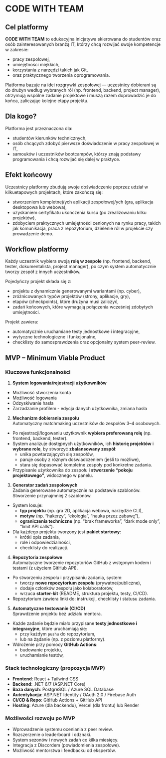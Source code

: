 # CODE WITH TEAM

## Cel platformy

**CODE WITH TEAM** to edukacyjna inicjatywa skierowana do studentów oraz osób zainteresowanych branżą IT, którzy chcą rozwijać swoje kompetencje w zakresie:

- pracy zespołowej,
- umiejętności miękkich,
- korzystania z narzędzi takich jak Git,
- oraz praktycznego tworzenia oprogramowania.

Platforma bazuje na idei rozgrywki zespołowej — uczestnicy dobierani są do drużyn według wybranych ról (np. frontend, backend, project manager), otrzymują wspólne zadanie projektowe i muszą razem doprowadzić je do końca, zaliczając kolejne etapy projektu.

## Dla kogo?

Platforma jest przeznaczona dla:

- studentów kierunków technicznych,
- osób chcących zdobyć pierwsze doświadczenie w pracy zespołowej w IT,
- samouków i uczestników bootcampów, którzy znają podstawy programowania i chcą rozwijać się dalej w praktyce.

## Efekt końcowy

Uczestnicy platformy zbudują swoje doświadczenie poprzez udział w kilkuetapowych projektach, które zakończą się:

- stworzeniem kompletnej/ych aplikacji zespołowej/ych (gra, aplikacja desktopowa lub webowa),
- uzyskaniem certyfikatu ukończenia kursu (po zrealizowaniu kilku projektów),
- zdobyciem praktycznych umiejętności cenionych na rynku pracy, takich jak komunikacja, praca z repozytorium, dzielenie ról w projekcie czy prowadzenie demo.

## Workflow platformy

Każdy uczestnik wybiera swoją **rolę w zespole** (np. frontend, backend, tester, dokumentalista, project manager), po czym system automatycznie tworzy zespół z innych uczestników.

Pojedyńczy projekt składa się z:

- projektu z dynamicznie generowanymi wariantami (np. cyber),
- zróżnicowanych typów projektów (strony, aplikacje, gry),
- etapów (checkpoints), które drużyna musi zaliczyć,
- zadań końcowych, które wymagają połączenia wcześniej zdobytych umiejętności.

Projekt zawiera:

- automatycznie uruchamiane testy jednostkowe i integracyjne,
- wytyczne technologiczne i funkcjonalne,
- checklisty do samosprawdzenia oraz opcjonalny system peer-review.

## MVP – Minimum Viable Product

### Kluczowe funkcjonalności
 1. **System logowania/rejestracji użytkowników**
   - Możliwość stworzenia konta
   - Możliwość logowania
   - Odzyskiwanie hasła
   - Zarzadzanie profilem - edycja danych użytkownika, zmiana hasła

 2. **Mechanizm dobierania zespołu** <br>
Automatyczny matchmaking uczestników do zespołów 3–4 osobowych.

- Po rejestracji/logowaniu użytkownik **wybiera preferowaną rolę** (np. frontend, backend, tester).
- System analizuje dostępnych użytkowników, ich **historię projektów** i **wybrane role**, by stworzyć **zbalansowany zespół**:
  - unika powtarzających się zespołów,
  - paruje osoby z różnym doświadczeniem (jeśli to możliwe),
  - stara się dopasować kompletne zespoły pod konkretne zadania.
- Przypisanie użytkownika do zespołu i **stworzenie “pokoju projektowego”**, widocznego w panelu.

3. **Generator zadań zespołowych** <br>
Zadania generowane automatycznie na podstawie szablonów. <br>
Stworzenie przynajmniej 2 szablonów. <br>

- System losuje:
  - **typ projektu** (np. gra 2D, aplikacja webowa, narzędzie CLI),
  - **motyw** (np. “hakerzy”, “ekologia”, “nauka przez zabawę”),
  - **ograniczenia techniczne** (np. “brak frameworka”, “dark mode only”, “limit API calls”).
- Dla każdego projektu tworzony jest **pakiet startowy**:
  - krótki opis zadania,
  - role i odpowiedzialności,
  - checklisty do realizacji.

4. **Repozytoria zespołowe** <br>
Automatyczne tworzenie repozytoriów GitHub z wstępnym kodem i testami (z użyciem GitHub API).
- Po stworzeniu zespołu i przypisaniu zadania, system:
  - tworzy **nowe repozytorium zespołu** (prywatne/publiczne),
  - dodaje członków zespołu jako kolaboratorów,
  - wrzuca **starter-kit** (README, struktura projektu, testy, CI/CD).
- Repozytorium zawiera linki do: instrukcji, checklisty i statusu zadania.

5. **Automatyczne testowanie (CI/CD)** <br>
Sprawdzenie projektu bez udziału mentora.<br>

- Każde zadanie będzie miało przypisane **testy jednostkowe i integracyjne**, które uruchamiają się:
  - przy każdym `pushu` do repozytorium,
  - lub na żądanie (np. z poziomu platformy).
- Wdrożenie przy pomocy **GitHub Actions**:
  - budowanie projektu,
  - uruchamianie testów,

### Stack technologiczny (propozycja MVP)

- **Frontend**: React + Tailwind CSS
- **Backend**: .NET 6/7 (ASP.NET Core)
- **Baza danych**: PostgreSQL / Azure SQL Database
- **Autentykacja**: ASP.NET Identity / OAuth 2.0 / Firebase Auth
- **CI/CD & Repo**: GitHub Actions + GitHub API
- **Hosting**: Azure (dla backendu), Vercel (dla frontu) lub Render

### Możliwości rozwoju po MVP

- Wprowadzenie systemu oceniania z peer review.
- Rozszerzenie o leaderboard i odznaki.
- System sezonów i nowych zadań co kilka miesięcy.
- Integracja z Discordem (powiadomienia zespołowe).
- Możliwość mentorstwa i feedbacku od ekspertów.
